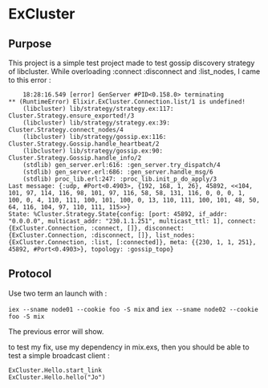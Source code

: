 # ExCluster

## Purpose

This project is a simple test project made to test gossip discovery strategy of libcluster. While overloading :connect :disconnect and :list_nodes, I came to this error : 

``` 
    18:28:16.549 [error] GenServer #PID<0.158.0> terminating
** (RuntimeError) Elixir.ExCluster.Connection.list/1 is undefined!
    (libcluster) lib/strategy/strategy.ex:117: Cluster.Strategy.ensure_exported!/3
    (libcluster) lib/strategy/strategy.ex:39: Cluster.Strategy.connect_nodes/4
    (libcluster) lib/strategy/gossip.ex:116: Cluster.Strategy.Gossip.handle_heartbeat/2
    (libcluster) lib/strategy/gossip.ex:90: Cluster.Strategy.Gossip.handle_info/2
    (stdlib) gen_server.erl:616: :gen_server.try_dispatch/4
    (stdlib) gen_server.erl:686: :gen_server.handle_msg/6
    (stdlib) proc_lib.erl:247: :proc_lib.init_p_do_apply/3
Last message: {:udp, #Port<0.4903>, {192, 168, 1, 26}, 45892, <<104, 101, 97, 114, 116, 98, 101, 97, 116, 58, 58, 131, 116, 0, 0, 0, 1, 100, 0, 4, 110, 111, 100, 101, 100, 0, 13, 110, 111, 100, 101, 48, 50, 64, 116, 104, 97, 110, 111, 115>>}
State: %Cluster.Strategy.State{config: [port: 45892, if_addr: "0.0.0.0", multicast_addr: "230.1.1.251", multicast_ttl: 1], connect: {ExCluster.Connection, :connect, []}, disconnect: {ExCluster.Connection, :disconnect, []}, list_nodes: {ExCluster.Connection, :list, [:connected]}, meta: {{230, 1, 1, 251}, 45892, #Port<0.4903>}, topology: :gossip_topo}
```
## Protocol 
Use two term an launch with :

```iex --sname node01 --cookie foo -S mix```
and
```iex --sname node02 --cookie foo -S mix```

The previous error will show.

to test my fix, use my dependency in mix.exs, then you should be able to test a simple broadcast client :

```
ExCluster.Hello.start_link
ExCluster.Hello.hello("Jo")
```
